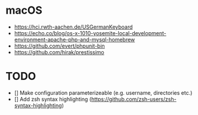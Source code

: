 # macOS

- https://hci.rwth-aachen.de/USGermanKeyboard
- https://echo.co/blog/os-x-1010-yosemite-local-development-environment-apache-php-and-mysql-homebrew
- https://github.com/evert/phpunit-bin
- https://github.com/hirak/prestissimo

# TODO

- [] Make configuration parameterizeable (e.g. username, directories etc.)
- [] Add zsh syntax highlighting (https://github.com/zsh-users/zsh-syntax-highlighting)
